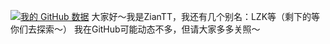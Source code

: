 [![我的 GitHub 数据](https://github-readme-stats.vercel.app/api?username=ZianTT)]()
大家好～我是ZianTT，我还有几个别名：LZK等（剩下的等你们去探索～）
我在GitHub可能动态不多，但请大家多多关照～
